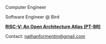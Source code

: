 Computer Engineer

Software Engineer @ Bird

[**RISC-V: An Open Architecture Atlas (PT-BR)**](http://riscvbook.com/portuguese/)

Contact: nathanformentin@gmail.com




